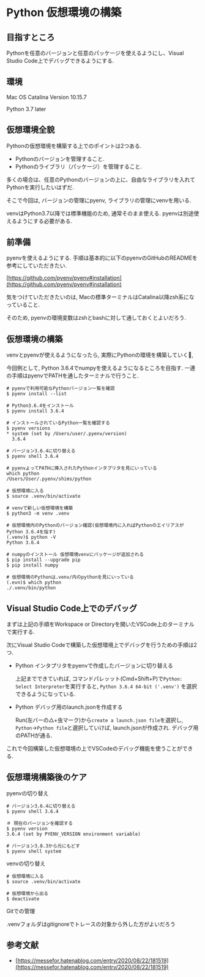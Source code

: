 # Python 仮想環境の構築

## 目指すところ

Pythonを任意のバージョンと任意のパッケージを使えるようにし、Visual Studio Code上でデバッグできるようにする.

## 環境

Mac OS Catalina Version 10.15.7

Python 3.7 later

## 仮想環境全貌

Pythonの仮想環境を構築する上でのポイントは2つある.

- Pythonのバージョンを管理すること.
- Pythonのライブラリ（パッケージ）を管理すること.

多くの場合は、任意のPythonのバージョンの上に、自由なライブラリを入れてPythonを実行したいはずだ.

そこで今回は, バージョンの管理にpyenv, ライブラリの管理にvenvを用いる.

venvはPython3.7以降では標準機能のため, 通常そのまま使える. pyenvは別途使えるようにする必要がある.

## 前準備

pyenvを使えるようにする. 手順は基本的に以下のpyenvのGitHubのREADMEを参考にしていただきたい.

[https://github.com/pyenv/pyenv#installation](https://github.com/pyenv/pyenv#installation)

気をつけていただきたいのは, Macの標準ターミナルはCatalina以降zsh系になっていること.

そのため, pyenvの環境変数はzshとbashに対して通しておくとよいだろう.

## 仮想環境の構築

venvとpyenvが使えるようになったら, 実際にPythonの環境を構築していく,

今回例として, Python 3.6.4でnumpyを使えるようになるところを目指す. 一連の手順はpyenvでPATHを通したターミナルで行うこと.

```terminal
# pyenvで利用可能なPythonバージョン一覧を確認
$ pyenv install --list

# Python3.6.4をインストール
$ pyenv install 3.6.4

# インストールされているPython一覧を確認する
$ pyenv versions
* system (set by /Users/user/.pyenv/version)
  3.6.4

# バージョン3.6.4に切り替える
$ pyenv shell 3.6.4

# pyenvよってPATHに挿入されたPythonインタプリタを見にいっている
which python
/Users/User/.pyenv/shims/python

# 仮想環境に入る
$ source .venv/bin/activate

# venvで新しい仮想環境を構築
$ python3 -m venv .venv

# 仮想環境内のPythonのバージョン確認(仮想環境内に入ればPythonのエイリアスがPython 3.6.4を指す)
(.venv)$ python -V
Python 3.6.4

# numpyのインストール 仮想環境venvにパッケージが追加される
$ pip install --upgrade pip
$ pip install numpy

# 仮想環境のPythonは.venv/内のpythonを見にいっている
(.evn)$ which python
./.venv/bin/python
```

## Visual Studio Code上でのデバッグ

まずは上記の手順をWorkspace or Directoryを開いたVSCode上のターミナルで実行する.

次にVisual Studio Codeで構築した仮想環境上でデバッグを行うための手順は2つ.

- Python インタプリタをpyenvで作成したバージョンに切り替える

  上記までできていれば, コマンドパレッット(Cmd+Shift+P)で`Python: Select Interpreter`を実行すると, `Python 3.6.4 64-bit ('.venv')` を選択できるようになっている.

- Python デバッグ用のlaunch.jsonを作成する

  Run(左バーの△+虫マーク)から`create a launch.json file`を選択し, `Python`→`Python file`と選択していけば, launch.jsonが作成され. デバッグ用のPATHが通る.

これで今回構築した仮想環境の上でVSCodeのデバッグ機能を使うことができる.

## 仮想環境構築後のケア

pyenvの切り替え

```terminal
# バージョン3.6.4に切り替える
$ pyenv shell 3.6.4

＃ 現在のバージョンを確認する
$ pyenv version
3.6.4 (set by PYENV_VERSION environment variable)

# バージョン3.8.3から元にもどす
$ pyenv shell system
```

venvの切り替え

```terminal
# 仮想環境に入る
$ source .venv/bin/activate

# 仮想環境から出る
$ deactivate
```

Gitでの管理

.venvフォルダはgitignoreでトレースの対象から外した方がよいだろう

## 参考文献

- [https://messefor.hatenablog.com/entry/2020/08/22/181519](https://messefor.hatenablog.com/entry/2020/08/22/181519)
